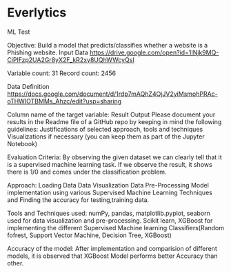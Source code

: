 # Everlytics
ML Test

Objective: 
Build a model that predicts/classifies whether a website is a Phishing website.
Input Data
https://drive.google.com/open?id=1INjk9MQ-CiPlFzp2UA2Gr8yX2F_kR2xy8UQhWWcyQsI

Variable count: 31
Record count: 2456

Data Definition
https://docs.google.com/document/d/1rdp7mAQhZ4OjJV2yiMsmohPRAc-oTHWIOTBMMs_Ahzc/edit?usp=sharing

Column name of the target variable: Result
Output
Please document your results in the Readme file of a GitHub repo by keeping in mind the following guidelines:
Justifications of selected approach, tools and techniques
Visualizations if necessary (you can keep them as part of the Jupyter Notebook)

Evaluation Criteria: 
By observing the given dataset we can clearly tell that it is a supervised machine learning task. If we observe the result, it shows there is 1/0 and comes under the classification problem.

Approach: 
Loading Data
Data Visualization 
Data Pre-Processing
Model implementation using various Supervised Machine Learning Techniques and Finding the accuracy for testing,training data.

Tools and Techniques used: 
numPy, pandas, matplotlib.pyplot, seaborn used for data visualization and pre-processing. Scikit learn, XGBoost for implementing the different Supervised Machine learning Classifiers(Random fofrest, Support Vector Machine, Decision Tree, XGBoost)

Accuracy of the model: 
After implementation and comparision of different models, it is observed that XGBoost Model performs better Accuracy than other.

